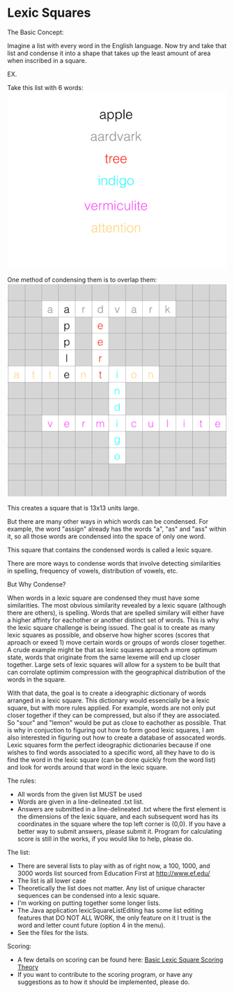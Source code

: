 # Lexic Squares

The Basic Concept:

Imagine a list with every word in the English language. Now try and take that list and condense it into a shape that takes up the least amount of area when inscribed in a square.

EX.

Take this list with 6 words:
![alt tag](https://raw.githubusercontent.com/eriknakamura/lexicsquares/master/pics/wordListImg.png)

One method of condensing them is to overlap them:
![alt tag](https://raw.githubusercontent.com/eriknakamura/lexicsquares/master/pics/lexicsquares_example.png)

This creates a square that is 13x13 units large.

But there are many other ways in which words can be condensed. For example, the word "assign" already has the words "a", "as" and "ass" within it, so all those words are condensed into the space of only one word.

This square that contains the condensed words is called a lexic square.

There are more ways to condense words that involve detecting similarities in spelling, frequency of vowels, distribution of vowels, etc. 

But Why Condense?

When words in a lexic square are condensed they must have some similarities. The most obvious similarity revealed by a lexic square (although there are others), is spelling. Words that are spelled similary will either have a higher affinty for eachother or another distinct set of words. This is why the lexic square challenge is being issued. The goal is to create as many lexic squares as possible, and observe how higher scores (scores that aproach or exeed 1) move certain words or groups of words closer together. A crude example might be that as lexic squares aproach a more optimum state, words that originate from the same lexeme will end up closer together. Large sets of lexic squares will allow for a system to be built that can corrolate optimim compression with the geographical distribution of the words in the square.

With that data, the goal is to create a ideographic dictionary of words arranged in a lexic square. This dictionary would essencially be a lexic square, but with more rules applied. For example, words are not only put closer together if they can be compressed, but also if they are associated. So "sour" and "lemon" would be put as close to eachother as possible. That is why in conjuction to figuring out how to form good lexic squares, I am also interested in figuring out how to create a database of assocated words. Lexic squares form the perfect ideographic dictionaries because if one wishes to find words associated to a specific word, all they have to do is find the word in the lexic square (can be done quickly from the word list) and look for words around that word in the lexic square.

The rules:

- All words from the given list MUST be used
- Words are given in a line-delineated .txt list.
- Answers are submitted in a line-delineated .txt where the first element is the dimensions of the lexic square, and each subsequent word has its coordinates in the square where the top left corner is (0,0). If you have a better way to submit answers, please submit it. Program for calculating score is still in the works, if you would like to help, please do.

The list:
- There are several lists to play with as of right now, a 100, 1000, and 3000 words list sourced from Education First at http://www.ef.edu/
- The list is all lower case
- Theoretically the list does not matter. Any list of unique character sequences can be condensed into a lexic square.
- I'm working on putting together some longer lists. 
- The Java application lexicSquareListEditing has some list editing features that DO NOT ALL WORK, the only feature on it I trust is the word and letter count future (option 4 in the menu).
- See the files for the lists.

Scoring:
- A few details on scoring can be found here: [Basic Lexic Square Scoring Theory]
- If you want to contribute to the scoring program, or have any suggestions as to how it should be implemented, please do. 



[Basic Lexic Square Scoring Theory]: https://github.com/eriknakamura/lexicsquares/blob/master/LexicSquareScoring.pdf
